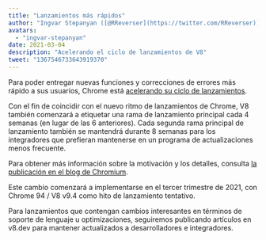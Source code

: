 ```yaml
---
title: "Lanzamientos más rápidos"
author: "Ingvar Stepanyan ([@RReverser](https://twitter.com/RReverser))"
avatars: 
  - "ingvar-stepanyan"
date: 2021-03-04
description: "Acelerando el ciclo de lanzamientos de V8"
tweet: "1367546733643919370"
---
```

Para poder entregar nuevas funciones y correcciones de errores más rápido a sus usuarios, Chrome está [acelerando su ciclo de lanzamientos](https://developer.chrome.com/blog/faster-release-cycle/).

Con el fin de coincidir con el nuevo ritmo de lanzamientos de Chrome, V8 también comenzará a etiquetar una rama de lanzamiento principal cada 4 semanas (en lugar de las 6 anteriores). Cada segunda rama principal de lanzamiento también se mantendrá durante 8 semanas para los integradores que prefieran mantenerse en un programa de actualizaciones menos frecuente.

<!--truncate-->
Para obtener más información sobre la motivación y los detalles, consulta [la publicación en el blog de Chromium](https://blog.chromium.org/2021/03/speeding-up-release-cycle.html).

Este cambio comenzará a implementarse en el tercer trimestre de 2021, con Chrome 94 / V8 v9.4 como hito de lanzamiento tentativo.

Para lanzamientos que contengan cambios interesantes en términos de soporte de lenguaje u optimizaciones, seguiremos publicando artículos en v8.dev para mantener actualizados a desarrolladores e integradores.
